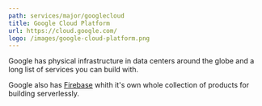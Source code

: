 ```yaml
---
path: services/major/googlecloud
title: Google Cloud Platform
url: https://cloud.google.com/
logo: /images/google-cloud-platform.png
---
```


Google has physical infrastructure in data centers around the globe and a long list of services you can build with.

Google also has <a href="https://firebase.google.com/">Firebase</a> whith it's own whole collection of products for building serverlessly.
